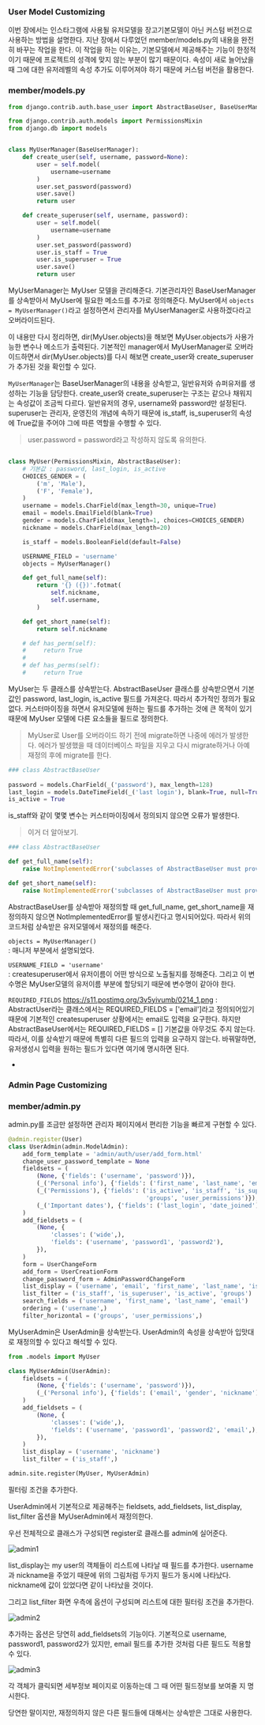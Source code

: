 ### User Model Customizing

이번 장에서는 인스타그램에 사용될 유저모델을 장고기본모델이 아닌 커스텀 버전으로 사용하는 방법을 설명한다. 지난 장에서 다루었던 member/models.py의 내용을 완전히 바꾸는 작업을 한다. 이 작업을 하는 이유는, 기본모델에서 제공해주는 기능이 한정적이기 때문에 프로젝트의 성격에 맞지 않는 부분이 많기 때문이다. 속성이 새로 늘어났을 때 그에 대한 유저레벨의 속성 추가도 이루어져야 하기 때문에 커스텀 버전을 활용한다. 


### member/models.py
```python
from django.contrib.auth.base_user import AbstractBaseUser, BaseUserManager

from django.contrib.auth.models import PermissionsMixin
from django.db import models


class MyUserManager(BaseUserManager):
    def create_user(self, username, password=None):
        user = self.model(
            username=username
        )
        user.set_password(password)
        user.save()
        return user

    def create_superuser(self, username, password):
        user = self.model(
            username=username
        )
        user.set_password(password)
        user.is_staff = True
        user.is_superuser = True
        user.save()
        return user

```
MyUserManager는 MyUser 모델을 관리해준다. 기본관리자인 BaseUserManager를 상속받아서 MyUser에 필요한 메소드를 추가로 정의해준다. MyUser에서 `objects = MyUserManager()`라고 설정하면서 관리자를 MyUserManager로 사용하겠다라고 오버라이드된다. 

이 내용만 다시 정리하면, dir(MyUser.objects)을 해보면 MyUser.objects가 사용가능한 변수나 메소드가 출력된다. 기본적인 manager에서 MyUserManager로 오버라이드하면서 dir(MyUser.objects)를 다시 해보면 create_user와 create_superuser가 추가된 것을 확인할 수 있다. 

`MyUserManager`는 BaseUserManager의 내용을 상속받고, 일반유저와 슈퍼유저를 생성하는 기능을 담당한다. create_user와 create_superuser는 구조는 같으나 채워지는 속성값이 조금씩 다르다. 일반유저의 경우, username와 password만 설정된다. superuser는 관리자, 운영진의 개념에 속하기 때문에 is_staff, is_superuser의 속성에 True값을 주어야 그에 따른 역할을 수행할 수 있다. 

> user.password = password라고 작성하지 않도록 유의한다. 

```python

class MyUser(PermissionsMixin, AbstractBaseUser):
    # 기본값 : password, last_login, is_active
    CHOICES_GENDER = (
        ('m', 'Male'),
        ('F', 'Female'),
    )
    username = models.CharField(max_length=30, unique=True)
    email = models.EmailField(blank=True)
    gender = models.CharField(max_length=1, choices=CHOICES_GENDER)
    nickname = models.CharField(max_length=20)

    is_staff = models.BooleanField(default=False)

    USERNAME_FIELD = 'username'
    objects = MyUserManager()

    def get_full_name(self):
        return '{} ({})'.fotmat(
            self.nickname,
            self.username,
        )

    def get_short_name(self):
        return self.nickname

    # def has_perm(self):
    #     return True
    #
    # def has_perms(self):
    #     return True
```
MyUser는 두 클래스를 상속받는다. AbstractBaseUser 클래스를 상속받으면서 기본값인 password, last_login, is_active 필드를 가져온다. 따라서 추가적인 정의가 필요없다. 커스터마이징을 하면서 유저모델에 원하는 필드를 추가하는 것에 큰 목적이 있기 때문에 MyUser 모델에 다른 요소들을 필드로 정의한다. 

> MyUser로 User를 오버라이드 하기 전에 migrate하면 나중에 에러가 발생한다. 에러가 발생했을 때 데이터베이스 파일을 지우고 다시 migrate하거나 아예 재정의 후에 migrate를 한다. 

```python
### class AbstractBaseUser
	
password = models.CharField(_('password'), max_length=128)
last_login = models.DateTimeField(_('last login'), blank=True, null=True)
is_active = True
```

is_staff와 같이 몇몇 변수는 커스터마이징에서 정의되지 않으면 오류가 발생한다.
>이거 더 알아보기.

```python
### class AbstractBaseUser

def get_full_name(self):
	raise NotImplementedError('subclasses of AbstractBaseUser must provide a get_full_name() method')

def get_short_name(self):
	raise NotImplementedError('subclasses of AbstractBaseUser must provide a get_short_name() method.')
```
AbstractBaseUser를 상속받아 재정의할 때 get_full_name, get_short_name을 재정의하지 않으면 NotImplementedError를 발생시킨다고 명시되어있다. 따라서 위의 코드처럼 상속받은 유저모델에서 재정의를 해준다. 

`objects = MyUserManager()`  
: 매니저 부분에서 설명되었다. 

`USERNAME_FIELD = 'username'`  
: createsuperuser에서 유저이름이 어떤 방식으로 노출될지를 정해준다. 그리고 이 변수명은 MyUser모델의 유저이름 부분에 할당되기 때문에 변수명이 같아야 한다. 

`REQUIRED_FIELDS`  https://s11.postimg.org/3v5yivumb/0214_1.png
: AbstractUser라는 클래스에서는 REQUIRED_FIELDS = ['email']라고 정의되어있기 때문에 기본적인 createsuperuser 상황에서는 email도 입력을 요구한다. 하지만 AbstractBaseUser에서는 REQUIRED_FIELDS = [] 기본값을 아무것도 주지 않는다. 따라서, 이를 상속받기 때문에 특별히 다른 필드의 입력을 요구하지 않는다. 바꿔말하면, 유저생성시 입력을 원하는 필드가 있다면 여기에 명시하면 된다. 


-

### Admin Page Customizing

### member/admin.py
admin.py를 조금만 설정하면 관리자 페이지에서 편리한 기능을 빠르게 구현할 수 있다. 

```python
@admin.register(User)
class UserAdmin(admin.ModelAdmin):
    add_form_template = 'admin/auth/user/add_form.html'
    change_user_password_template = None
    fieldsets = (
        (None, {'fields': ('username', 'password')}),
        (_('Personal info'), {'fields': ('first_name', 'last_name', 'email')}),
        (_('Permissions'), {'fields': ('is_active', 'is_staff', 'is_superuser',
                                       'groups', 'user_permissions')}),
        (_('Important dates'), {'fields': ('last_login', 'date_joined')}),
    )
    add_fieldsets = (
        (None, {
            'classes': ('wide',),
            'fields': ('username', 'password1', 'password2'),
        }),
    )
    form = UserChangeForm
    add_form = UserCreationForm
    change_password_form = AdminPasswordChangeForm
    list_display = ('username', 'email', 'first_name', 'last_name', 'is_staff')
    list_filter = ('is_staff', 'is_superuser', 'is_active', 'groups')
    search_fields = ('username', 'first_name', 'last_name', 'email')
    ordering = ('username',)
    filter_horizontal = ('groups', 'user_permissions',)
```

MyUserAdmin은 UserAdmin을 상속받는다. UserAdmin의 속성을 상속받아 입맛대로 재정의할 수 있다고 해석할 수 있다. 

```python
from .models import MyUser

class MyUserAdmin(UserAdmin):
    fieldsets = (
        (None, {'fields': ('username', 'password')}),
        (_('Personal info'), {'fields': ('email', 'gender', 'nickname')}),
    )
    add_fieldsets = (
        (None, {
            'classes': ('wide',),
            'fields': ('username', 'password1', 'password2', 'email',),
        }),
    )
    list_display = ('username', 'nickname')
    list_filter = ('is_staff',)

admin.site.register(MyUser, MyUserAdmin)
```
 필터링 조건을 추가한다. 

UserAdmin에서 기본적으로 제공해주는 fieldsets, add_fieldsets, list_display, list_filter 옵션을 MyUserAdmin에서 재정의한다. 

우선 전체적으로 클래스가 구성되면 register로 클래스를 admin에 실어준다.  

![admin1](https://s11.postimg.org/3v5yivumb/0214_1.png)

list_display는 my user의 객체들이 리스트에 나타날 때 필드를 추가한다. username과 nickname을 주었기 때문에 위의 그림처럼 두가지 필드가 동시에 나타났다. nickname에 값이 있었다면 같이 나타났을 것이다. 

그리고 list_filter 화면 우측에 옵션이 구성되며 리스트에 대한 필터링 조건을 추가한다. 

![admin2](https://s11.postimg.org/spu1qp4ub/0214_2.png) 

추가하는 옵션은 당연히 add_fieldsets의 기능이다. 기본적으로 username, password1, password2가 있지만, email 필드를 추가한 것처럼 다른 필드도 적용할 수 있다. 

![admin3](https://s11.postimg.org/i4a6eoyir/0214_3.png)

각 객체가 클릭되면 세부정보 페이지로 이동하는데 그 때 어떤 필드정보를 보여줄 지 명시한다. 

당연한 말이지만, 재정의하지 않은 다른 필드들에 대해서는 상속받은 그대로 사용한다. 
